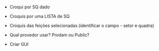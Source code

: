 * Croqui por SQ dado
* Croquis por uma LISTA de SQ
* Croquis das feições selecionadas (identificar o campo - setor e quadra)


* Qual provedor usar? Prodam ou Public?
* Criar GUI

